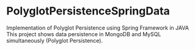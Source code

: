 # PolyglotPersistenceSpringData
Implementation of Polyglot Persistence using Spring Framework in JAVA
This project shows data persistence in MongoDB and MySQL simultaneously (Polyglot Persistence).
